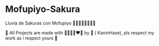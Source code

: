 # Mofupiyo-Sakura
Lluvia de Sakuras con Mofupiyo 🐥🌸🐥🌸🐥🌸🐥🌸

💞️ All Projects are made with 🎀💖🖤💜❤️🎀 by 🐰 ( KaninHase), pls respect my work as i respect yours 🧸
